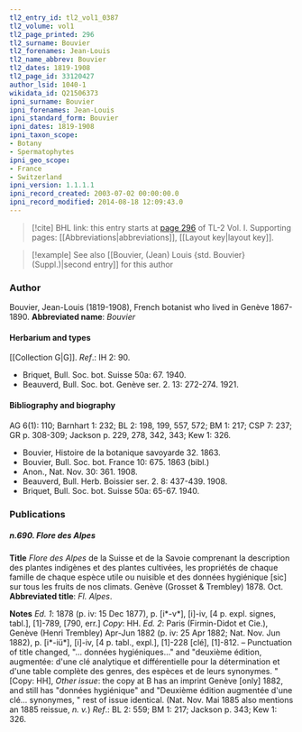 ```yaml
---
tl2_entry_id: tl2_vol1_0387
tl2_volume: vol1
tl2_page_printed: 296
tl2_surname: Bouvier
tl2_forenames: Jean-Louis
tl2_name_abbrev: Bouvier
tl2_dates: 1819-1908
tl2_page_id: 33120427
author_lsid: 1040-1
wikidata_id: Q21506373
ipni_surname: Bouvier
ipni_forenames: Jean-Louis
ipni_standard_form: Bouvier
ipni_dates: 1819-1908
ipni_taxon_scope: 
- Botany
- Spermatophytes
ipni_geo_scope: 
- France
- Switzerland
ipni_version: 1.1.1.1
ipni_record_created: 2003-07-02 00:00:00.0
ipni_record_modified: 2014-08-18 12:09:43.0
---
```



> [!cite] BHL link: this entry starts at [page 296](https://www.biodiversitylibrary.org/page/33120427) of TL-2 Vol. I.
> Supporting pages: [[Abbreviations|abbreviations]], [[Layout key|layout key]].

> [!example] See also [[Bouvier, (Jean) Louis {std. Bouvier} (Suppl.)|second entry]] for this author

### Author

Bouvier, Jean-Louis (1819-1908), French botanist who lived in Genève 1867-1890. 
**Abbreviated name**: *Bouvier*

#### Herbarium and types

[[Collection G|G]].
*Ref*.: IH 2: 90.
- Briquet, Bull. Soc. bot. Suisse 50a: 67. 1940.
- Beauverd, Bull. Soc. bot. Genève ser. 2. 13: 272-274. 1921.

#### Bibliography and biography

AG 6(1): 110; Barnhart 1: 232; BL 2: 198, 199, 557, 572; BM 1: 217; CSP 7: 237; GR p. 308-309; Jackson p. 229, 278, 342, 343; Kew 1: 326.
- Bouvier, Histoire de la botanique savoyarde 32. 1863.
- Bouvier, Bull. Soc. bot. France 10: 675. 1863 (bibl.)
- Anon., Nat. Nov. 30: 361. 1908.
- Beauverd, Bull. Herb. Boissier ser. 2. 8: 437-439. 1908.
- Briquet, Bull. Soc. bot. Suisse 50a: 65-67. 1940.

### Publications

##### n.690. Flore des Alpes

**Title**
*Flore des Alpes* de la Suisse et de la Savoie comprenant la description des plantes indigènes et des plantes cultivées, les propriétés de chaque famille de chaque espèce utile ou nuisible et des données hygiénique \[sic\] sur tous les fruits de nos climats. Genève (Grosset & Trembley) 1878. Oct.
**Abbreviated title**: *Fl. Alpes*.

**Notes**
*Ed. 1*: 1878 (p. iv: 15 Dec 1877), p. \[i\*-v\*\], \[i\]-iv, \[4 p. expl. signes, tabl.\], \[1\]-789, \[790, err.\] *Copy*: HH.
*Ed. 2*: Paris (Firmin-Didot et Cie.), Genève (Henri Trembley) Apr-Jun 1882 (p. iv: 25 Apr 1882; Nat. Nov. Jun 1882), p. \[i\*-iü\*\], \[i\]-iv, \[4 p. tabl., expl.\], \[1\]-228 \[clé\], \[1\]-812. – Punctuation of title changed, "... données hygiéniques..." and "deuxième édition, augmentée: d'une clé analytique et différentielle pour la détermination et d'une table complète des genres, des espèces et de leurs synonymes. " \[Copy: HH\], *Other issue*: the copy at B has an imprint Genève \[only\] 1882, and still has "données hygiénique" and "Deuxième édition augmentée d'une clé... synonymes, " rest of issue identical. (Nat. Nov. Mai 1885 also mentions an 1885 reissue, *n. v.*)
*Ref*.: BL 2: 559; BM 1: 217; Jackson p. 343; Kew 1: 326.

